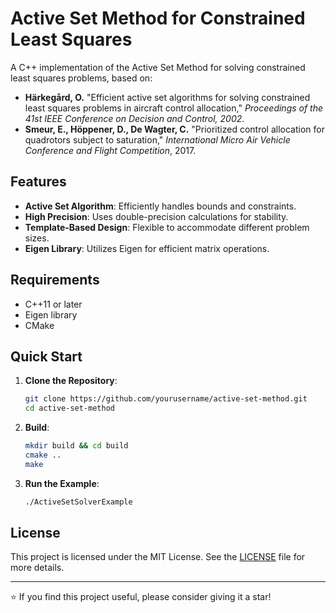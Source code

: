 # Active Set Method for Constrained Least Squares

A C++ implementation of the Active Set Method for solving constrained least squares problems, based on:

- **Härkegård, O.** "Efficient active set algorithms for solving constrained least squares problems in aircraft control allocation," *Proceedings of the 41st IEEE Conference on Decision and Control, 2002*.
- **Smeur, E., Höppener, D., De Wagter, C.** "Prioritized control allocation for quadrotors subject to saturation," *International Micro Air Vehicle Conference and Flight Competition*, 2017.

## Features

- **Active Set Algorithm**: Efficiently handles bounds and constraints.
- **High Precision**: Uses double-precision calculations for stability.
- **Template-Based Design**: Flexible to accommodate different problem sizes.
- **Eigen Library**: Utilizes Eigen for efficient matrix operations.

## Requirements

- C++11 or later
- Eigen library
- CMake

## Quick Start

1. **Clone the Repository**:
    ```bash
    git clone https://github.com/yourusername/active-set-method.git
    cd active-set-method
    ```

2. **Build**:
    ```bash
    mkdir build && cd build
    cmake ..
    make
    ```

3. **Run the Example**:
    ```bash
    ./ActiveSetSolverExample
    ```

## License

This project is licensed under the MIT License. See the [LICENSE](LICENSE) file for more details.

---

⭐️ If you find this project useful, please consider giving it a star!
